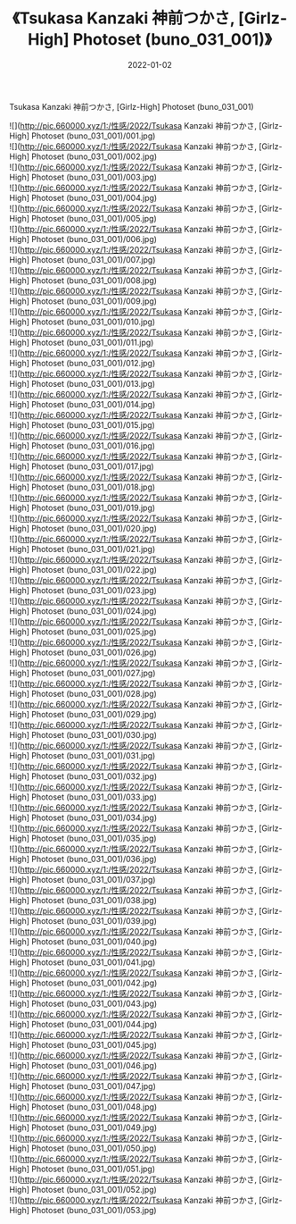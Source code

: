 ﻿---
layout: post
title:  《Tsukasa Kanzaki 神前つかさ, [Girlz-High] Photoset (buno_031_001)》
date:   2022-01-02
img: http://pic.660000.xyz/1:/性感/2022/Tsukasa Kanzaki 神前つかさ, [Girlz-High] Photoset (buno_031_001)/000.jpg
categories: [美女, 清纯, 唯美]
---

Tsukasa Kanzaki 神前つかさ, [Girlz-High] Photoset (buno_031_001)

  ![](http://pic.660000.xyz/1:/性感/2022/Tsukasa Kanzaki 神前つかさ, [Girlz-High] Photoset (buno_031_001)/001.jpg) <br> ![](http://pic.660000.xyz/1:/性感/2022/Tsukasa Kanzaki 神前つかさ, [Girlz-High] Photoset (buno_031_001)/002.jpg) <br> ![](http://pic.660000.xyz/1:/性感/2022/Tsukasa Kanzaki 神前つかさ, [Girlz-High] Photoset (buno_031_001)/003.jpg) <br> ![](http://pic.660000.xyz/1:/性感/2022/Tsukasa Kanzaki 神前つかさ, [Girlz-High] Photoset (buno_031_001)/004.jpg) <br> ![](http://pic.660000.xyz/1:/性感/2022/Tsukasa Kanzaki 神前つかさ, [Girlz-High] Photoset (buno_031_001)/005.jpg) <br> ![](http://pic.660000.xyz/1:/性感/2022/Tsukasa Kanzaki 神前つかさ, [Girlz-High] Photoset (buno_031_001)/006.jpg) <br> ![](http://pic.660000.xyz/1:/性感/2022/Tsukasa Kanzaki 神前つかさ, [Girlz-High] Photoset (buno_031_001)/007.jpg) <br> ![](http://pic.660000.xyz/1:/性感/2022/Tsukasa Kanzaki 神前つかさ, [Girlz-High] Photoset (buno_031_001)/008.jpg) <br> ![](http://pic.660000.xyz/1:/性感/2022/Tsukasa Kanzaki 神前つかさ, [Girlz-High] Photoset (buno_031_001)/009.jpg) <br> ![](http://pic.660000.xyz/1:/性感/2022/Tsukasa Kanzaki 神前つかさ, [Girlz-High] Photoset (buno_031_001)/010.jpg) <br> ![](http://pic.660000.xyz/1:/性感/2022/Tsukasa Kanzaki 神前つかさ, [Girlz-High] Photoset (buno_031_001)/011.jpg) <br> ![](http://pic.660000.xyz/1:/性感/2022/Tsukasa Kanzaki 神前つかさ, [Girlz-High] Photoset (buno_031_001)/012.jpg) <br> ![](http://pic.660000.xyz/1:/性感/2022/Tsukasa Kanzaki 神前つかさ, [Girlz-High] Photoset (buno_031_001)/013.jpg) <br> ![](http://pic.660000.xyz/1:/性感/2022/Tsukasa Kanzaki 神前つかさ, [Girlz-High] Photoset (buno_031_001)/014.jpg) <br> ![](http://pic.660000.xyz/1:/性感/2022/Tsukasa Kanzaki 神前つかさ, [Girlz-High] Photoset (buno_031_001)/015.jpg) <br> ![](http://pic.660000.xyz/1:/性感/2022/Tsukasa Kanzaki 神前つかさ, [Girlz-High] Photoset (buno_031_001)/016.jpg) <br> ![](http://pic.660000.xyz/1:/性感/2022/Tsukasa Kanzaki 神前つかさ, [Girlz-High] Photoset (buno_031_001)/017.jpg) <br> ![](http://pic.660000.xyz/1:/性感/2022/Tsukasa Kanzaki 神前つかさ, [Girlz-High] Photoset (buno_031_001)/018.jpg) <br> ![](http://pic.660000.xyz/1:/性感/2022/Tsukasa Kanzaki 神前つかさ, [Girlz-High] Photoset (buno_031_001)/019.jpg) <br> ![](http://pic.660000.xyz/1:/性感/2022/Tsukasa Kanzaki 神前つかさ, [Girlz-High] Photoset (buno_031_001)/020.jpg) <br> ![](http://pic.660000.xyz/1:/性感/2022/Tsukasa Kanzaki 神前つかさ, [Girlz-High] Photoset (buno_031_001)/021.jpg) <br> ![](http://pic.660000.xyz/1:/性感/2022/Tsukasa Kanzaki 神前つかさ, [Girlz-High] Photoset (buno_031_001)/022.jpg) <br> ![](http://pic.660000.xyz/1:/性感/2022/Tsukasa Kanzaki 神前つかさ, [Girlz-High] Photoset (buno_031_001)/023.jpg) <br> ![](http://pic.660000.xyz/1:/性感/2022/Tsukasa Kanzaki 神前つかさ, [Girlz-High] Photoset (buno_031_001)/024.jpg) <br> ![](http://pic.660000.xyz/1:/性感/2022/Tsukasa Kanzaki 神前つかさ, [Girlz-High] Photoset (buno_031_001)/025.jpg) <br> ![](http://pic.660000.xyz/1:/性感/2022/Tsukasa Kanzaki 神前つかさ, [Girlz-High] Photoset (buno_031_001)/026.jpg) <br> ![](http://pic.660000.xyz/1:/性感/2022/Tsukasa Kanzaki 神前つかさ, [Girlz-High] Photoset (buno_031_001)/027.jpg) <br> ![](http://pic.660000.xyz/1:/性感/2022/Tsukasa Kanzaki 神前つかさ, [Girlz-High] Photoset (buno_031_001)/028.jpg) <br> ![](http://pic.660000.xyz/1:/性感/2022/Tsukasa Kanzaki 神前つかさ, [Girlz-High] Photoset (buno_031_001)/029.jpg) <br> ![](http://pic.660000.xyz/1:/性感/2022/Tsukasa Kanzaki 神前つかさ, [Girlz-High] Photoset (buno_031_001)/030.jpg) <br> ![](http://pic.660000.xyz/1:/性感/2022/Tsukasa Kanzaki 神前つかさ, [Girlz-High] Photoset (buno_031_001)/031.jpg) <br> ![](http://pic.660000.xyz/1:/性感/2022/Tsukasa Kanzaki 神前つかさ, [Girlz-High] Photoset (buno_031_001)/032.jpg) <br> ![](http://pic.660000.xyz/1:/性感/2022/Tsukasa Kanzaki 神前つかさ, [Girlz-High] Photoset (buno_031_001)/033.jpg) <br> ![](http://pic.660000.xyz/1:/性感/2022/Tsukasa Kanzaki 神前つかさ, [Girlz-High] Photoset (buno_031_001)/034.jpg) <br> ![](http://pic.660000.xyz/1:/性感/2022/Tsukasa Kanzaki 神前つかさ, [Girlz-High] Photoset (buno_031_001)/035.jpg) <br> ![](http://pic.660000.xyz/1:/性感/2022/Tsukasa Kanzaki 神前つかさ, [Girlz-High] Photoset (buno_031_001)/036.jpg) <br> ![](http://pic.660000.xyz/1:/性感/2022/Tsukasa Kanzaki 神前つかさ, [Girlz-High] Photoset (buno_031_001)/037.jpg) <br> ![](http://pic.660000.xyz/1:/性感/2022/Tsukasa Kanzaki 神前つかさ, [Girlz-High] Photoset (buno_031_001)/038.jpg) <br> ![](http://pic.660000.xyz/1:/性感/2022/Tsukasa Kanzaki 神前つかさ, [Girlz-High] Photoset (buno_031_001)/039.jpg) <br> ![](http://pic.660000.xyz/1:/性感/2022/Tsukasa Kanzaki 神前つかさ, [Girlz-High] Photoset (buno_031_001)/040.jpg) <br> ![](http://pic.660000.xyz/1:/性感/2022/Tsukasa Kanzaki 神前つかさ, [Girlz-High] Photoset (buno_031_001)/041.jpg) <br> ![](http://pic.660000.xyz/1:/性感/2022/Tsukasa Kanzaki 神前つかさ, [Girlz-High] Photoset (buno_031_001)/042.jpg) <br> ![](http://pic.660000.xyz/1:/性感/2022/Tsukasa Kanzaki 神前つかさ, [Girlz-High] Photoset (buno_031_001)/043.jpg) <br> ![](http://pic.660000.xyz/1:/性感/2022/Tsukasa Kanzaki 神前つかさ, [Girlz-High] Photoset (buno_031_001)/044.jpg) <br> ![](http://pic.660000.xyz/1:/性感/2022/Tsukasa Kanzaki 神前つかさ, [Girlz-High] Photoset (buno_031_001)/045.jpg) <br> ![](http://pic.660000.xyz/1:/性感/2022/Tsukasa Kanzaki 神前つかさ, [Girlz-High] Photoset (buno_031_001)/046.jpg) <br> ![](http://pic.660000.xyz/1:/性感/2022/Tsukasa Kanzaki 神前つかさ, [Girlz-High] Photoset (buno_031_001)/047.jpg) <br> ![](http://pic.660000.xyz/1:/性感/2022/Tsukasa Kanzaki 神前つかさ, [Girlz-High] Photoset (buno_031_001)/048.jpg) <br> ![](http://pic.660000.xyz/1:/性感/2022/Tsukasa Kanzaki 神前つかさ, [Girlz-High] Photoset (buno_031_001)/049.jpg) <br> ![](http://pic.660000.xyz/1:/性感/2022/Tsukasa Kanzaki 神前つかさ, [Girlz-High] Photoset (buno_031_001)/050.jpg) <br> ![](http://pic.660000.xyz/1:/性感/2022/Tsukasa Kanzaki 神前つかさ, [Girlz-High] Photoset (buno_031_001)/051.jpg) <br> ![](http://pic.660000.xyz/1:/性感/2022/Tsukasa Kanzaki 神前つかさ, [Girlz-High] Photoset (buno_031_001)/052.jpg) <br> ![](http://pic.660000.xyz/1:/性感/2022/Tsukasa Kanzaki 神前つかさ, [Girlz-High] Photoset (buno_031_001)/053.jpg) <br>